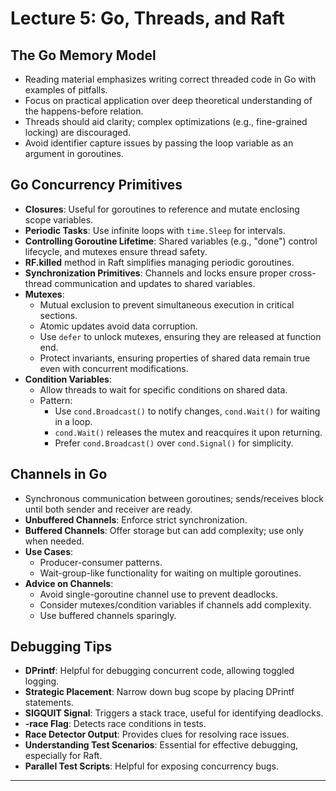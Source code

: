 # Lecture 5: Go, Threads, and Raft



## The Go Memory Model
- Reading material emphasizes writing correct threaded code in Go with examples of pitfalls.
- Focus on practical application over deep theoretical understanding of the happens-before relation.
- Threads should aid clarity; complex optimizations (e.g., fine-grained locking) are discouraged.
- Avoid identifier capture issues by passing the loop variable as an argument in goroutines.

## Go Concurrency Primitives
- **Closures**: Useful for goroutines to reference and mutate enclosing scope variables.
- **Periodic Tasks**: Use infinite loops with `time.Sleep` for intervals.
- **Controlling Goroutine Lifetime**: Shared variables (e.g., "done") control lifecycle, and mutexes ensure thread safety.
- **RF.killed** method in Raft simplifies managing periodic goroutines.
- **Synchronization Primitives**: Channels and locks ensure proper cross-thread communication and updates to shared variables.
- **Mutexes**:
  - Mutual exclusion to prevent simultaneous execution in critical sections.
  - Atomic updates avoid data corruption.
  - Use `defer` to unlock mutexes, ensuring they are released at function end.
  - Protect invariants, ensuring properties of shared data remain true even with concurrent modifications.
- **Condition Variables**:
  - Allow threads to wait for specific conditions on shared data.
  - Pattern:
    - Use `cond.Broadcast()` to notify changes, `cond.Wait()` for waiting in a loop.
    - `cond.Wait()` releases the mutex and reacquires it upon returning.
    - Prefer `cond.Broadcast()` over `cond.Signal()` for simplicity.

## Channels in Go
- Synchronous communication between goroutines; sends/receives block until both sender and receiver are ready.
- **Unbuffered Channels**: Enforce strict synchronization.
- **Buffered Channels**: Offer storage but can add complexity; use only when needed.
- **Use Cases**:
  - Producer-consumer patterns.
  - Wait-group-like functionality for waiting on multiple goroutines.
- **Advice on Channels**:
  - Avoid single-goroutine channel use to prevent deadlocks.
  - Consider mutexes/condition variables if channels add complexity.
  - Use buffered channels sparingly.

## Debugging Tips
- **DPrintf**: Helpful for debugging concurrent code, allowing toggled logging.
- **Strategic Placement**: Narrow down bug scope by placing DPrintf statements.
- **SIGQUIT Signal**: Triggers a stack trace, useful for identifying deadlocks.
- **-race Flag**: Detects race conditions in tests.
- **Race Detector Output**: Provides clues for resolving race issues.
- **Understanding Test Scenarios**: Essential for effective debugging, especially for Raft.
- **Parallel Test Scripts**: Helpful for exposing concurrency bugs.

---

